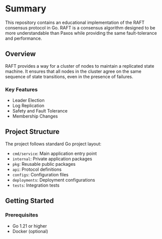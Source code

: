 # Summary

This repository contains an educational implementation of the RAFT consensus protocol in Go. RAFT is a consensus algorithm designed to be more understandable than Paxos while providing the same fault-tolerance and performance.

## Overview

RAFT provides a way for a cluster of nodes to maintain a replicated state machine. It ensures that all nodes in the cluster agree on the same sequence of state transitions, even in the presence of failures.

### Key Features

- Leader Election
- Log Replication
- Safety and Fault Tolerance
- Membership Changes

## Project Structure

The project follows standard Go project layout:

- `cmd/service`: Main application entry point
- `internal`: Private application packages
- `pkg`: Reusable public packages
- `api`: Protocol definitions
- `configs`: Configuration files
- `deployments`: Deployment configurations
- `tests`: Integration tests

## Getting Started

### Prerequisites

- Go 1.21 or higher
- Docker (optional)
